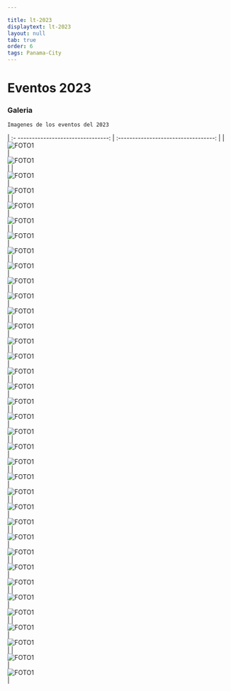 ```yaml
---

title: lt-2023
displaytext: lt-2023
layout: null
tab: true
order: 6
tags: Panama-City
---
```


# Eventos 2023

### Galeria
```
Imagenes de los eventos del 2023
```

| :- --------------------------------:  | :----------------------------------:   |
| ![FOTO1](/www-chapter-panama-city/assets/images/2023/2023.1.JFIF)   | ![FOTO1](/www-chapter-panama-city/assets/images/2023/2023.1.JFIF)   |
| ![FOTO1](/www-chapter-panama-city/assets/images/2023/2023.2.JFIF)   | ![FOTO1](/www-chapter-panama-city/assets/images/2023/2023.2.JFIF)   |
| ![FOTO1](/www-chapter-panama-city/assets/images/2023/2023.3.JFIF)   | ![FOTO1](/www-chapter-panama-city/assets/images/2023/2023.3.JFIF)   |
| ![FOTO1](/www-chapter-panama-city/assets/images/2023/2023.4.JFIF)   | ![FOTO1](/www-chapter-panama-city/assets/images/2023/2023.4.JFIF)   |
| ![FOTO1](/www-chapter-panama-city/assets/images/2023/2023.5.JFIF)   | ![FOTO1](/www-chapter-panama-city/assets/images/2023/2023.5.JFIF)   |
| ![FOTO1](/www-chapter-panama-city/assets/images/2023/2023.6.JFIF)   | ![FOTO1](/www-chapter-panama-city/assets/images/2023/2023.6.JFIF)   |
| ![FOTO1](/www-chapter-panama-city/assets/images/2023/2023.7.JFIF)   | ![FOTO1](/www-chapter-panama-city/assets/images/2023/2023.7.JFIF)   |
| ![FOTO1](/www-chapter-panama-city/assets/images/2023/2023.8.JFIF)   | ![FOTO1](/www-chapter-panama-city/assets/images/2023/2023.8.JFIF)   |
| ![FOTO1](/www-chapter-panama-city/assets/images/2023/2023.9.JFIF)   | ![FOTO1](/www-chapter-panama-city/assets/images/2023/2023.9.JFIF)   |
| ![FOTO1](/www-chapter-panama-city/assets/images/2023/2023.10.JFIF)  | ![FOTO1](/www-chapter-panama-city/assets/images/2023/2023.10.JFIF)  |
| ![FOTO1](/www-chapter-panama-city/assets/images/2023/2023.11.JFIF)  | ![FOTO1](/www-chapter-panama-city/assets/images/2023/2023.11.JFIF)  |
| ![FOTO1](/www-chapter-panama-city/assets/images/2023/2023.12.JFIF)  | ![FOTO1](/www-chapter-panama-city/assets/images/2023/2023.12.JFIF)  |
| ![FOTO1](/www-chapter-panama-city/assets/images/2023/2023.13.JFIF)  | ![FOTO1](/www-chapter-panama-city/assets/images/2023/2023.13.JFIF)  |
| ![FOTO1](/www-chapter-panama-city/assets/images/2023/2023.14.JFIF)  | ![FOTO1](/www-chapter-panama-city/assets/images/2023/2023.14.JFIF)  |
| ![FOTO1](/www-chapter-panama-city/assets/images/2023/2023.15.JFIF)  | ![FOTO1](/www-chapter-panama-city/assets/images/2023/2023.15.JFIF)  |
| ![FOTO1](/www-chapter-panama-city/assets/images/2023/2023.16.JFIF)  | ![FOTO1](/www-chapter-panama-city/assets/images/2023/2023.16.JFIF)  |
| ![FOTO1](/www-chapter-panama-city/assets/images/2023/2023.17.JFIF)  | ![FOTO1](/www-chapter-panama-city/assets/images/2023/2023.17.JFIF)  |
| ![FOTO1](/www-chapter-panama-city/assets/images/2023/2023.18.JFIF)  | ![FOTO1](/www-chapter-panama-city/assets/images/2023/2023.18.JFIF)  |

<style>
img[alt="FOTO1"] { 
  max-width:  400px; 
  display: block;
}
</style> 